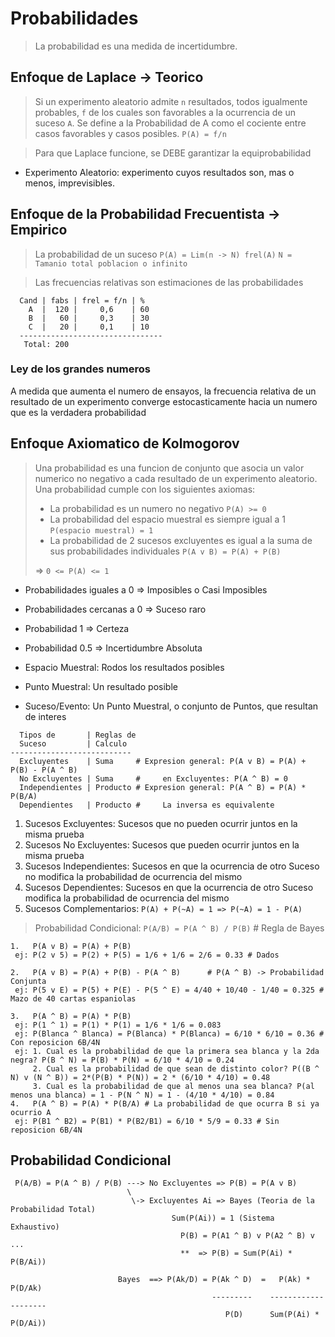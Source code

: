 # Probabilidades

> La probabilidad es una medida de incertidumbre.

## Enfoque de Laplace -> Teorico

> Si un experimento aleatorio admite `n` resultados, todos igualmente probables, `f` de los cuales
> son favorables a la ocurrencia de un suceso `A`. Se define a la Probabilidad de A como el cociente entre
> casos favorables y casos posibles.
> `P(A) = f/n`

> Para que Laplace funcione, se DEBE garantizar la equiprobabilidad

* Experimento Aleatorio: experimento cuyos resultados son, mas o menos, imprevisibles.

## Enfoque de la Probabilidad Frecuentista -> Empirico

> La probabilidad de un suceso `P(A) = Lim(n -> N) frel(A)` `N = Tamanio total poblacion o infinito`

> Las frecuencias relativas son estimaciones de las probabilidades

```
  Cand | fabs | frel = f/n | %
    A  |  120 |     0,6    | 60
    B  |   60 |     0,3    | 30
    C  |   20 |     0,1    | 10
  --------------------------------
   Total: 200
```

### Ley de los grandes numeros

A medida que aumenta el numero de ensayos, la frecuencia relativa de un resultado de un experimento
converge estocasticamente hacia un numero que es la verdadera probabilidad

## Enfoque Axiomatico de Kolmogorov

> Una probabilidad es una funcion de conjunto que asocia un valor numerico no negativo a cada
> resultado de un experimento aleatorio.
> Una probabilidad cumple con los siguientes axiomas:
>  - La probabilidad es un numero no negativo `P(A) >= 0`
>  - La probabilidad del espacio muestral es siempre igual a 1 `P(espacio muestral) = 1`
>  - La probabilidad de 2 sucesos excluyentes es igual a la suma
>    de sus probabilidades individuales `P(A v B) = P(A) + P(B)`
>
>  => `0 <= P(A) <= 1`

* Probabilidades iguales a 0 => Imposibles o Casi Imposibles
* Probabilidades cercanas a 0 => Suceso raro
* Probabilidad 1 => Certeza
* Probabilidad 0.5 => Incertidumbre Absoluta

* Espacio Muestral: Rodos los resultados posibles
* Punto Muestral: Un resultado posible
* Suceso/Evento: Un Punto Muestral, o conjunto de Puntos, que resultan de interes

```
  Tipos de       | Reglas de
  Suceso         | Calculo
---------------------------
  Excluyentes    | Suma     # Expresion general: P(A v B) = P(A) + P(B) - P(A ^ B)
  No Excluyentes | Suma     #     en Excluyentes: P(A ^ B) = 0
  Independientes | Producto # Expresion general: P(A ^ B) = P(A) * P(B/A)
  Dependientes   | Producto #     La inversa es equivalente
```

1. Sucesos Excluyentes: Sucesos que no pueden ocurrir juntos en la misma prueba
2. Sucesos No Excluyentes: Sucesos que pueden ocurrir juntos en la misma prueba
3. Sucesos Independientes: Sucesos en que la ocurrencia de otro Suceso no modifica
                           la probabilidad de ocurrencia del mismo
4. Sucesos Dependientes: Sucesos en que la ocurrencia de otro Suceso modifica
                         la probabilidad de ocurrencia del mismo
5. Sucesos Complementarios: `P(A) + P(~A) = 1 => P(~A) = 1 - P(A)`

> Probabilidad Condicional: `P(A/B) = P(A ^ B) / P(B)` # Regla de Bayes

```
1.   P(A v B) = P(A) + P(B)
 ej: P(2 v 5) = P(2) + P(5) = 1/6 + 1/6 = 2/6 = 0.33 # Dados

2.   P(A v B) = P(A) + P(B) - P(A ^ B)      # P(A ^ B) -> Probabilidad Conjunta
 ej: P(5 v E) = P(5) + P(E) - P(5 ^ E) = 4/40 + 10/40 - 1/40 = 0.325 # Mazo de 40 cartas espaniolas

3.   P(A ^ B) = P(A) * P(B)
 ej: P(1 ^ 1) = P(1) * P(1) = 1/6 * 1/6 = 0.083
 ej: P(Blanca ^ Blanca) = P(Blanca) * P(Blanca) = 6/10 * 6/10 = 0.36 # Con reposicion 6B/4N
 ej: 1. Cual es la probabilidad de que la primera sea blanca y la 2da negra? P(B ^ N) = P(B) * P(N) = 6/10 * 4/10 = 0.24
     2. Cual es la probabilidad de que sean de distinto color? P((B ^ N) v (N ^ B)) = 2*(P(B) * P(N)) = 2 * (6/10 * 4/10) = 0.48
     3. Cual es la probabilidad de que al menos una sea blanca? P(al menos una blanca) = 1 - P(N ^ N) = 1 - (4/10 * 4/10) = 0.84
4.   P(A ^ B) = P(A) * P(B/A) # La probabilidad de que ocurra B si ya ocurrio A
 ej: P(B1 ^ B2) = P(B1) * P(B2/B1) = 6/10 * 5/9 = 0.33 # Sin reposicion 6B/4N
```

## Probabilidad Condicional

```
 P(A/B) = P(A ^ B) / P(B) ---> No Excluyentes => P(B) = P(A v B)
                          \
                           \-> Excluyentes Ai => Bayes (Teoria de la Probabilidad Total)
                                    Sum(P(Ai)) = 1 (Sistema Exhaustivo)
                                      P(B) = P(A1 ^ B) v P(A2 ^ B) v ...
                                      **  => P(B) = Sum(P(Ai) * P(B/Ai))

                        Bayes  ==> P(Ak/D) = P(Ak ^ D)  =   P(Ak) * P(D/Ak)
                                             ---------    --------------------
                                                P(D)      Sum(P(Ai) * P(D/Ai))
```

